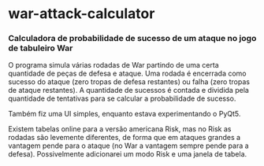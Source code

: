 # war-attack-calculator
### Calculadora de probabilidade de sucesso de um ataque no jogo de tabuleiro War

O programa simula várias rodadas de War partindo de uma certa quantidade de peças de defesa e ataque. Uma rodada é encerrada como sucesso do ataque (zero tropas de defesa restantes) ou falha (zero tropas de ataque restantes). A quantidade de sucessos é contada e dividida pela quantidade de tentativas para se calcular a probabilidade de sucesso.

Também fiz uma UI simples, enquanto estava experimentando o PyQt5.

Existem tabelas online para a versão americana Risk, mas no Risk as rodadas são levemente diferentes, de forma que em ataques grandes a vantagem pende para o ataque (no War a vantagem sempre pende para a defesa). Possivelmente adicionarei um modo Risk e uma janela de tabela.

